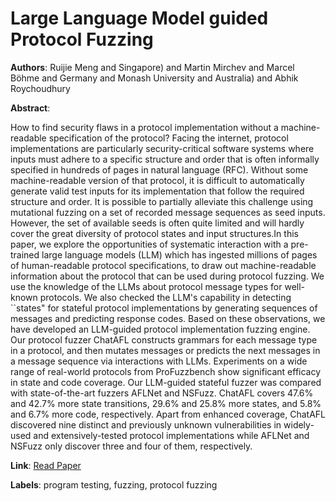 # Large Language Model guided Protocol Fuzzing

**Authors**: Ruijie Meng and Singapore) and Martin Mirchev and Marcel Böhme and Germany and Monash University and Australia) and Abhik Roychoudhury

**Abstract**:

How to find security flaws in a protocol implementation without a machine-readable specification of the protocol? Facing the internet, protocol implementations are particularly security-critical software systems where inputs must adhere to a specific structure and order that is often informally specified in hundreds of pages in natural language (RFC). Without some machine-readable version of that protocol, it is difficult to automatically generate valid test inputs for its implementation that follow the required structure and order. It is possible to partially alleviate this challenge using mutational fuzzing on a set of recorded message sequences as seed inputs. However, the set of available seeds is often quite limited and will hardly cover the great diversity of protocol states and input structures.In this paper, we explore the opportunities of systematic interaction with a pre-trained large language models (LLM) which has ingested millions of pages of human-readable protocol specifications, to draw out machine-readable information about the protocol that can be used during protocol fuzzing.  We use the knowledge of the LLMs about protocol message types for well-known protocols. We also checked the LLM's capability in detecting ``states" for stateful protocol implementations by generating sequences of messages and predicting response codes. Based on these observations, we have developed an LLM-guided protocol implementation fuzzing engine. Our protocol fuzzer ChatAFL constructs grammars for each message type in a protocol, and then mutates messages or predicts the next messages in a message sequence via interactions with LLMs. Experiments on a wide range of real-world protocols from ProFuzzbench show significant efficacy in state and code coverage. Our LLM-guided stateful fuzzer was compared with state-of-the-art fuzzers AFLNet and NSFuzz. ChatAFL covers 47.6% and 42.7% more state transitions, 29.6% and 25.8% more states, and 5.8% and 6.7% more code, respectively. Apart from enhanced coverage, ChatAFL discovered nine distinct and previously unknown vulnerabilities in widely-used and extensively-tested protocol implementations while AFLNet and NSFuzz only discover three and four of them, respectively.

**Link**: [Read Paper](https://www.ndss-symposium.org/ndss-paper/large-language-model-guided-protocol-fuzzing)

**Labels**: program testing, fuzzing, protocol fuzzing
